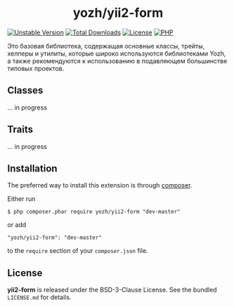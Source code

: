 <h1 align="center">
    yozh/yii2-form
</h1>

[![Unstable Version](https://poser.pugx.org/yozh/yii2-form/v/unstable)](https://packagist.org/packages/yozh/yii2-form)
[![Total Downloads](https://img.shields.io/packagist/dt/yozh/yii2-form.svg)](https://packagist.org/packages/yozh/yii2-form)
[![License](https://img.shields.io/github/license/t9221823420/yii2-form.svg)](https://packagist.org/packages/yozh/yii2-form)
[![PHP](https://img.shields.io/packagist/php-v/yozh/yii2-form.svg)](https://packagist.org/packages/yozh/yii2-form)

Это базовая библиотека, содержащая основные классы, трейты, хелперы и утилиты, которые широко используются библиотеками Yozh, а также рекомендуются к использованию в подавляющем большинстве типовых проектов.

## Classes

... in progress

## Traits

... in progress

## Installation

The preferred way to install this extension is through [composer](http://getcomposer.org/download/).



Either run

```
$ php composer.phar require yozh/yii2-form "dev-master"
```

or add

```
"yozh/yii2-form": "dev-master"
```

to the ```require``` section of your `composer.json` file.

## License

**yii2-form** is released under the BSD-3-Clause License. See the bundled `LICENSE.md` for details.